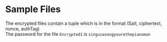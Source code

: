 # Sample Files
The encrypted files contain a tuple which is in the format (Salt, ciphertext, nonce, authTag)<br>
The password for the file `Encrypted1` is `singusasongyourethepianoman`
